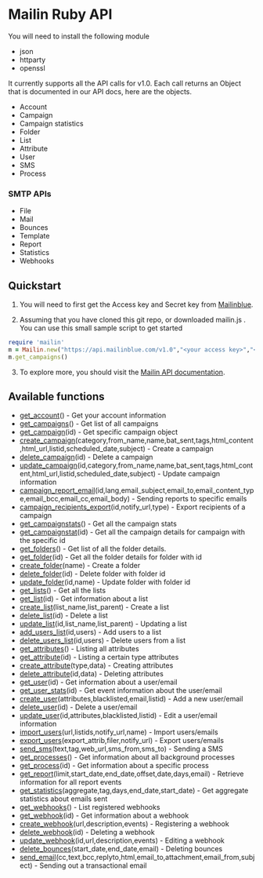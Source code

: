 # Mailin Ruby API

You will need to install the following module
* json
* httparty
* openssl

It currently supports all the API calls for v1.0. Each call returns an Object that is documented in our API docs, here are the objects.

 * Account
 * Campaign
 * Campaign statistics
 * Folder
 * List
 * Attribute
 * User
 * SMS
 * Process

### SMTP APIs

 * File
 * Mail
 * Bounces
 * Template
 * Report
 * Statistics
 * Webhooks

## Quickstart

1. You will need to first get the Access key and Secret key from [Mailinblue](https://www.mailinblue.com).

2. Assuming that you have cloned this git repo, or downloaded mailin.js . You can use this small sample script to get started
```ruby
require 'mailin'
m = Mailin.new("https://api.mailinblue.com/v1.0","<your access key>","<your secret key>")
m.get_campaigns()
```
3. To explore more, you should visit the [Mailin API documentation](https://apidocs.mailinblue.com).

## Available functions

 * [get_account](https://apidocs.mailinblue.com/account/)() - Get your account information
 * [get_campaigns](https://apidocs.mailinblue.com/campaign/#1)() - Get list of all campaigns
 * [get_campaign](https://apidocs.mailinblue.com/campaign/#2)(id) - Get specific campaign object
 * [create_campaign](https://apidocs.mailinblue.com/campaign/#3)(category,from_name,name,bat_sent,tags,html_content,html_url,listid,scheduled_date,subject) - Create a campaign
 * [delete_campaign](https://apidocs.mailinblue.com/campaign/#4)(id) - Delete a campaign
 * [update_campaign](https://apidocs.mailinblue.com/campaign/#5)(id,category,from_name,name,bat_sent,tags,html_content,html_url,listid,scheduled_date,subject) - Update campaign information
 * [campaign_report_email](https://apidocs.mailinblue.com/campaign/#6)(id,lang,email_subject,email_to,email_content_type,email_bcc,email_cc,email_body) - Sending reports to specific emails
 * [campaign_recipients_export](https://apidocs.mailinblue.com/campaign/#7)(id,notify_url,type) - Export recipients of a campaign
 * [get_campaignstats](https://apidocs.mailinblue.com/campaign-statistics/#1)() - Get all the campaign stats
 * [get_campaignstat](https://apidocs.mailinblue.com/campaign-statistics/#2)(id) - Get all the campaign details for campaign with the specific id
 * [get_folders](https://apidocs.mailinblue.com/folder/#1)() - Get list of all the folder details.
 * [get_folder](https://apidocs.mailinblue.com/folder/#2)(id) - Get all the folder details for folder with id <id>
 * [create_folder](https://apidocs.mailinblue.com/folder/#3)(name) - Create a folder
 * [delete_folder](https://apidocs.mailinblue.com/folder/#4)(id) - Delete folder with folder id <id>
 * [update_folder](https://apidocs.mailinblue.com/folder/#5)(id,name) - Update folder with folder id <id>
 * [get_lists](https://apidocs.mailinblue.com/list/#1)() - Get all the lists
 * [get_list](https://apidocs.mailinblue.com/list/#2)(id) - Get information about a list
 * [create_list](https://apidocs.mailinblue.com/list/#3)(list_name,list_parent) - Create a list
 * [delete_list](https://apidocs.mailinblue.com/list/#4)(id) - Delete a list
 * [update_list](https://apidocs.mailinblue.com/list/#5)(id,list_name,list_parent) - Updating a list
 * [add_users_list](https://apidocs.mailinblue.com/list/#6)(id,users) - Add users to a list
 * [delete_users_list](https://apidocs.mailinblue.com/list/#7)(id,users) - Delete users from a list
 * [get_attributes](https://apidocs.mailinblue.com/attribute/#1)() - Listing all attributes
 * [get_attribute](https://apidocs.mailinblue.com/attribute/#2)(id) - Listing a certain type attributes
 * [create_attribute](https://apidocs.mailinblue.com/attribute/#3)(type,data) - Creating attributes
 * [delete_attribute](https://apidocs.mailinblue.com/attribute/#4)(id,data) - Deleting attributes
 * [get_user](https://apidocs.mailinblue.com/user/#2)(id) - Get information about a user/email
 * [get_user_stats](https://apidocs.mailinblue.com/user/#7)(id) - Get event information about the user/email
 * [create_user](https://apidocs.mailinblue.com/user/#1)(attributes,blacklisted,email,listid) - Add a new user/email
 * [delete_user](https://apidocs.mailinblue.com/user/#4)(id) - Delete a user/email
 * [update_user](https://apidocs.mailinblue.com/user/#3)(id,attributes,blacklisted,listid) - Edit a user/email information
 * [import_users](https://apidocs.mailinblue.com/user/#5)(url,listids,notify_url,name) - Import users/emails
 * [export_users](https://apidocs.mailinblue.com/user/#6)(export_attrib,filer,notify_url) - Export users/emails
 * [send_sms](https://apidocs.mailinblue.com/sms/)(text,tag,web_url,sms_from,sms_to) - Sending a SMS
 * [get_processes](https://apidocs.mailinblue.com/process/#1)() - Get information about all background processes
 * [get_process](https://apidocs.mailinblue.com/process/#2)(id) - Get information about a specific process
 * [get_report](https://apidocs.mailinblue.com/report/)(limit,start_date,end_date,offset,date,days,email) - Retrieve information for all report events
 * [get_statistics](https://apidocs.mailinblue.com/statistics/)(aggregate,tag,days,end_date,start_date) - Get aggregate statistics about emails sent
 * [get_webhooks](https://apidocs.mailinblue.com/webhooks/#1)() - List registered webhooks
 * [get_webhook](https://apidocs.mailinblue.com/webhooks/#2)(id) - Get information about a webhook
 * [create_webhook](https://apidocs.mailinblue.com/webhooks/#3)(url,description,events) - Registering a webhook
 * [delete_webhook](https://apidocs.mailinblue.com/webhooks/#5)(id) - Deleting a webhook
 * [update_webhook](https://apidocs.mailinblue.com/webhooks/#4)(id,url,description,events) - Editing a webhook
 * [delete_bounces](https://apidocs.mailinblue.com/bounces/)(start_date,end_date,email) - Deleting bounces
 * [send_email](https://apidocs.mailinblue.com/mail/)(cc,text,bcc,replyto,html,email_to,attachment,email_from,subject) - Sending out a transactional email
